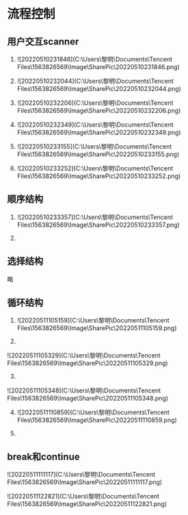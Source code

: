 # 流程控制

## 用户交互scanner

1. ![20220510231846](C:\Users\黎明\Documents\Tencent Files\1563826569\Image\SharePic\20220510231846.png)

2. ![20220510232044](C:\Users\黎明\Documents\Tencent Files\1563826569\Image\SharePic\20220510232044.png)

3. ![20220510232206](C:\Users\黎明\Documents\Tencent Files\1563826569\Image\SharePic\20220510232206.png)

4. ![20220510232349](C:\Users\黎明\Documents\Tencent Files\1563826569\Image\SharePic\20220510232349.png)

5. ![20220510233155](C:\Users\黎明\Documents\Tencent Files\1563826569\Image\SharePic\20220510233155.png)

6. ![20220510233252](C:\Users\黎明\Documents\Tencent Files\1563826569\Image\SharePic\20220510233252.png)

## 顺序结构

1. ![20220510233357](C:\Users\黎明\Documents\Tencent Files\1563826569\Image\SharePic\20220510233357.png)

2.  

## 选择结构

略

## 循环结构

1. ![20220511105159](C:\Users\黎明\Documents\Tencent Files\1563826569\Image\SharePic\20220511105159.png)

2. 

![20220511105329](C:\Users\黎明\Documents\Tencent Files\1563826569\Image\SharePic\20220511105329.png)

3. 

![20220511105348](C:\Users\黎明\Documents\Tencent Files\1563826569\Image\SharePic\20220511105348.png)

4. ![20220511110859](C:\Users\黎明\Documents\Tencent Files\1563826569\Image\SharePic\20220511110859.png)

5. 

## break和continue



![20220511111117](C:\Users\黎明\Documents\Tencent Files\1563826569\Image\SharePic\20220511111117.png)

![20220511122821](C:\Users\黎明\Documents\Tencent Files\1563826569\Image\SharePic\20220511122821.png)
